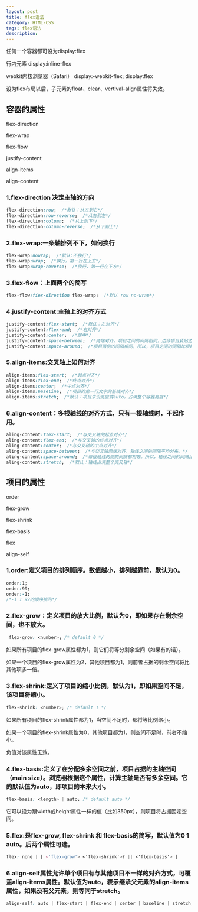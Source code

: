 ```yaml
---
layout: post
title: flex语法
category: HTML-CSS
tags: flex语法
description: 
---
```


任何一个容器都可设为display:flex

行内元素 display:inline-flex

webkit内核浏览器（Safari） display:-webkit-flex; display:flex

设为flex布局以后，子元素的float、clear、vertival-align属性将失效。

## 容器的属性
flex-direction

flex-wrap

flex-flow

justify-content

align-items

align-content

### 1.flex-direction 决定主轴的方向
```css
flex-direction:row;  /*默认：从左到右*/
flex-direction:row-reverse;  /*从右到左*/
flex-direction:column;  /*从上到下*/
flex-direction:column-reverse;  /*从下到上*/
```

### 2.flex-wrap:一条轴排列不下，如何换行
```css
flex-wrap:nowrap;  /*默认:不换行*/
flex-wrap:wrap;  /*换行，第一行在上方*/
flex-wrap:wrap-reverse;  /*换行，第一行在下方*/
```

### 3.flex-flow：上面两个的简写
```css
flex-flow:fiex-direction flex-wrap;  /*默认 row no-wrap*/
```

### 4.justify-content:主轴上的对齐方式
```css
justify-content:flex-start;  /*默认：左对齐*/
justify-content:flex-end;  /*右对齐*/
justify-content:center;  /*居中*/
justify-content:space-between;  /*两端对齐，项目之间的间隔相同，边缘项目紧贴边框*/
justify-content:space-around;  /*项目两侧的间隔相同，所以，项目之间的间隔比项目与边框的间隔大一倍*/
```

### 5.align-items:交叉轴上如何对齐
```css
align-items:flex-start;  /*起点对齐*/
align-items:flex-end;  /*终点对齐*/
align-items:center;  /*中点对齐*/
align-items:baseline;  /*项目的第一行文字的基线对齐*/
align-items:stretch;  /*默认：项目未设高度或auto，占满整个容器高度*/
```

### 6.align-content：多根轴线的对齐方式，只有一根轴线时，不起作用。
```css
aling-content:flex-start;  /*与交叉轴的起点对齐*/
aling-content:flex-end;  /*与交叉轴的终点对齐*/
aling-content:center;  /*与交叉轴的中点对齐*/
aling-content:space-between;  /*与交叉轴两端对齐，轴线之间的间隔平均分布。*/
aling-content:space-around;  /*每根轴线两侧的间隔都相等。所以，轴线之间的间隔比轴线与边框的间隔大一倍*/
aling-content:stretch;  /*默认：轴线占满整个交叉轴*/
```

## 项目的属性
order

flex-grow

flex-shrink

flex-basis

flex

align-self

### 1.order:定义项目的排列顺序。数值越小，排列越靠前，默认为0。
```css
order:1;
order:99;
order:-1;   
/*-1 1 99的顺序排列*/
```

### 2.flex-grow：定义项目的放大比例，默认为0，即如果存在剩余空间，也不放大。
```css
 flex-grow: <number>; /* default 0 */
```

如果所有项目的flex-grow属性都为1，则它们将等分剩余空间（如果有的话）。

如果一个项目的flex-grow属性为2，其他项目都为1，则前者占据的剩余空间将比其他项多一倍。

### 3.flex-shrink:定义了项目的缩小比例，默认为1，即如果空间不足，该项目将缩小。

```css
flex-shrink: <number>; /* default 1 */
```
如果所有项目的flex-shrink属性都为1，当空间不足时，都将等比例缩小。

如果一个项目的flex-shrink属性为0，其他项目都为1，则空间不足时，前者不缩小。

负值对该属性无效。

### 4.flex-basis:定义了在分配多余空间之前，项目占据的主轴空间（main size）。浏览器根据这个属性，计算主轴是否有多余空间。它的默认值为auto，即项目的本来大小。
```css
flex-basis: <length> | auto; /* default auto */
```
 它可以设为跟width或height属性一样的值（比如350px），则项目将占据固定空间。
 
### 5.flex:是flex-grow, flex-shrink 和 flex-basis的简写，默认值为0 1 auto。后两个属性可选。
```css
flex: none | [ <'flex-grow'> <'flex-shrink'>? || <'flex-basis'> ]
```

### 6.align-self属性允许单个项目有与其他项目不一样的对齐方式，可覆盖align-items属性。默认值为auto，表示继承父元素的align-items属性，如果没有父元素，则等同于stretch。
```css
align-self: auto | flex-start | flex-end | center | baseline | stretch;
```








